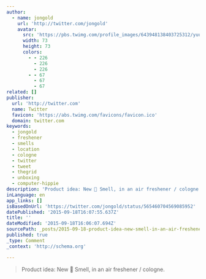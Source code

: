 ```yaml
---
author:
  - name: jongold
    url: 'http://twitter.com/jongold'
    avatar:
      src: 'https://pbs.twimg.com/profile_images/643948138403725312/yuubebXL_bigger.jpg'
      width: 73
      height: 73
      colors:
        - - 226
          - 226
          - 226
        - - 67
          - 67
          - 67
related: []
publisher:
  url: 'http://twitter.com'
  name: Twitter
  favicon: 'https://abs.twimg.com/favicons/favicon.ico'
  domain: twitter.com
keywords:
  - jongold
  - freshener
  - smells
  - location
  - cologne
  - twitter
  - tweet
  - thegrid
  - unboxing
  - computer-hippie
description: 'Product idea: New  Smell, in an air freshener / cologne.'
inLanguage: en
app_links: []
isBasedOnUrl: 'https://twitter.com/jongold/status/565460704569085952'
datePublished: '2015-09-18T16:07:55.637Z'
title: ''
dateModified: '2015-09-18T16:06:07.694Z'
sourcePath: _posts/2015-09-18-product-idea-new-smell-in-an-air-freshener-cologne.md
published: true
_type: Comment
_context: 'http://schema.org'

---
```

> Product idea&colon; New  Smell&comma; in an air freshener &sol; cologne&period;